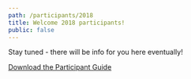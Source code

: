 ```yaml
---
path: /participants/2018
title: Welcome 2018 participants!
public: false
---
```

Stay tuned - there will be info for you here eventually!

[Download the Participant Guide](/files/albania_plus_2018_participant_guide_3.27.2018.pdf)
